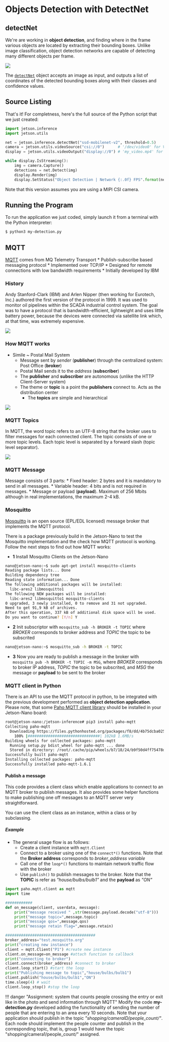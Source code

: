 # Objects Detection with DetectNet

## detectNet 
We're are working in **object detection**, and finding where in the frame various objects are located by extracting their bounding boxes.  Unlike image classification, object detection networks are capable of detecting many different objects per frame.

<img src="https://github.com/dusty-nv/jetson-inference/raw/dev/docs/images/detectnet.jpg" >

The [`detectNet`](https://github.com/dusty-nv/jetson-inference/blob/master/c/detectNet.h) object accepts an image as input, and outputs a list of coordinates of the detected bounding boxes along with their classes and confidence values.  

## Source Listing

That's it!  For completness, here's the full source of the Python script that we just created:

``` python
import jetson.inference
import jetson.utils

net = jetson.inference.detectNet("ssd-mobilenet-v2", threshold=0.5)
camera = jetson.utils.videoSource("csi://0")      # '/dev/video0' for V4L2
display = jetson.utils.videoOutput("display://0") # 'my_video.mp4' for file

while display.IsStreaming():
	img = camera.Capture()
	detections = net.Detect(img)
	display.Render(img)
	display.SetStatus("Object Detection | Network {:.0f} FPS".format(net.GetNetworkFPS()))
```

Note that this version assumes you are using a MIPI CSI camera.


## Running the Program

To run the application we just coded, simply launch it from a terminal with the Python interpreter:

``` bash
$ python3 my-detection.py
```


## MQTT
[MQTT](https://en.wikipedia.org/wiki/MQTT) comes from MQ Telemetry Transport
    * Publish-subscribe based messaging protocol
    * Implemented over TCP/IP
    * Designed for remote connections with low bandwidth requirements
    * Initially developed by IBM

### History
Andy Stanford-Clark (IBM) and Arlen Nipper (then working for Eurotech, Inc.) authored the first version of the protocol in 1999. It was used to monitor oil pipelines within the SCADA industrial control system. The goal was to have a protocol that is bandwidth-efficient, lightweight and uses little battery power, because the devices were connected via satellite link which, at that time, was extremely expensive.

<img src="../figures/500px-Pipeline-Scada.jpg" >

### How MQTT works
* Simile ~ Postal Mail System
    * Message sent by *sender* (**publisher**) through the centralized system: Post Office (**broker**)
    * Postal Mail sends it to the *address* (**subscriber**)
    * The **publisher** and **subscriber** are autonomous (unlike the HTTP Client-Server system)
    * The theme or **topic** is a point the **publishers** connect to. Acts as the distribution center
        * The **topics** are simple and hierarchical

<img src="../figures/mqtt-diagram.png" >

### MQTT Topics
In MQTT, the word topic refers to an UTF-8 string that the broker uses to filter messages for each connected client. The topic consists of one or more topic levels. Each topic level is separated by a forward slash (topic level separator).

<img src="../figures/topic_basics.png" >

### MQTT Message
Message consists of 3 parts:
    * Fixed header: 2 bytes and it is mandatory to send in all messages.
    * Variable header: 4 bits and is not required in messages.
    * Message or payload (**payload**). Maximum of 256 Mbits although in real implementations, the maximum 2-4 kB.

### Mosquitto
[Mosquitto](https://mosquitto.org/) is an open source (EPL/EDL licensed) message broker that implements the MQTT protocol.

There is a package previously build in the Jetson-Nano to test the Mosquitto implementation and the check how MQTT protocol is working. Follow the next steps to find out how MQTT works:

* **1** Install Mosquitto Clients on the Jetson-Nano

``` bash
nano@jetson-nano:~$ sudo apt-get install mosquitto-clients
Reading package lists... Done
Building dependency tree       
Reading state information... Done
The following additional packages will be installed:
  libc-ares2 libmosquitto1
The following NEW packages will be installed:
  libc-ares2 libmosquitto1 mosquitto-clients
0 upgraded, 3 newly installed, 0 to remove and 31 not upgraded.
Need to get 91,9 kB of archives.
After this operation, 337 kB of additional disk space will be used.
Do you want to continue? [Y/n] Y

```

* **2** Init subscriptor with ```mosquitto_sub -h BROKER -t TOPIC``` where *BROKER* corresponds to broker address and *TOPIC* the topic to be subscrited
``` bash
nano@jetson-nano:~$ mosquitto_sub -h BROKER -t TOPIC

```

* **3** Now you are ready to publish a message in the broker with ```mosquitto_pub -h BROKER -t TOPIC -m MSG```, where *BROKER* corresponds to broker IP address, *TOPIC* the topic to be subscrited, and *MSG* the message or **payload** to be sent to the broker

### MQTT client in Python
There is an API to use the MQTT protocol in python, to be integrated with the previous development performed as **object detection application**. Please note, that some [Paho MQTT client library](https://pypi.org/project/paho-mqtt/) should be installed in your Jetson-Nano board:

``` bash
root@jetson-nano:/jetson-inference# pip3 install paho-mqtt
Collecting paho-mqtt
  Downloading https://files.pythonhosted.org/packages/f8/dd/4b75dcba025f8647bc9862ac17299e0d7d12d3beadbf026d8c8d74215c12/paho-mqtt-1.6.1.tar.gz (99kB)
    100% |################################| 102kB 1.6MB/s 
Building wheels for collected packages: paho-mqtt
  Running setup.py bdist_wheel for paho-mqtt ... done
  Stored in directory: /root/.cache/pip/wheels/b7/18/24/b9f50d4ff75478d9ccb373bcaa454fc1573cdd39fbad37f49e
Successfully built paho-mqtt
Installing collected packages: paho-mqtt
Successfully installed paho-mqtt-1.6.1

```

#### Publish a message
This code provides a client class which enable applications to connect to an MQTT broker to publish messages. It also provides some helper functions to make publishing one off messages to an MQTT server very straightforward.

You can use the client class as an instance, within a class or by subclassing. 

##### Example 
* The general usage flow is as follows:
    * Create a client instance with ```mqtt.Client```
    * Connect to a broker using one of the ```connect*()``` functions. Note that the **Broker address** corresponds to *broker_address variable*
    * Call one of the ```loop*()``` functions to maintain network traffic flow with the broker
    * Use ```publish()``` to publish messages to the broker. Note that the **TOPIC** is refer as *"house/bulbs/bulb1"* and the **payload** as *"ON"*


``` python
import paho.mqtt.client as mqtt
import time

############
def on_message(client, userdata, message):
    print("message received " ,str(message.payload.decode("utf-8")))
    print("message topic=",message.topic)
    print("message qos=",message.qos)
    print("message retain flag=",message.retain)

########################################
broker_address="test.mosquitto.org"
print("creating new instance")
client = mqtt.Client("P1") #create new instance
client.on_message=on_message #attach function to callback
print("connecting to broker")
client.connect(broker_address) #connect to broker
client.loop_start() #start the loop
print("Publishing message to topic","house/bulbs/bulb1")
client.publish("house/bulbs/bulb1","ON")
time.sleep(4) # wait
client.loop_stop() #stop the loop
```

!!! danger "Assignment: system that counts people crossing the entry or exit like in the photo and send information through MQTT"
	Modify the code **my-detection.py** developed adding the functionality of sending the number of people that are entering to an area every 10 seconds. Note that your application should publish in the topic *"shopping/cameraID/people_count/"*. Each node should implement the people counter and publish in the corresponding topic, that is, group 1 would have the topic "shopping/camera1/people_count/" assigned.




